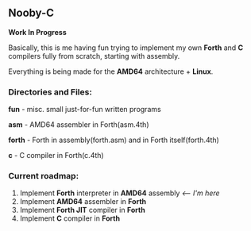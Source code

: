 ## Nooby-C

**Work In Progress**

Basically, this is me having fun trying to implement my own **Forth** and **C** compilers fully from scratch, starting with assembly.

Everything is being made for the **AMD64** architecture + **Linux**.

### Directories and Files:

**fun** - misc. small just-for-fun written programs

**asm** - AMD64 assembler in Forth(asm.4th)

**forth** - Forth in assembly(forth.asm) and in Forth itself(forth.4th)

**c** - C compiler in Forth(c.4th)

### Current roadmap:
1. Implement **Forth** interpreter in **AMD64** assembly *<-- I'm here*
2. Implement **AMD64** assembler in **Forth**
3. Implement **Forth JIT** compiler in **Forth**
4. Implement **C** compiler in **Forth**